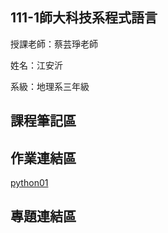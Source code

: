 ## 111-1師大科技系程式語言

授課老師：蔡芸琤老師

姓名：江安沂

系級：地理系三年級

## 課程筆記區

## 作業連結區

[python01](http://localhost:8888/notebooks/Documents/GitHub/PL/Untitled.ipynb?kernel_name=python3)

## 專題連結區


<!---
major013/major013 is a ✨ special ✨ repository because its `README.md` (this file) appears on your GitHub profile.
You can click the Preview link to take a look at your changes.
--->
